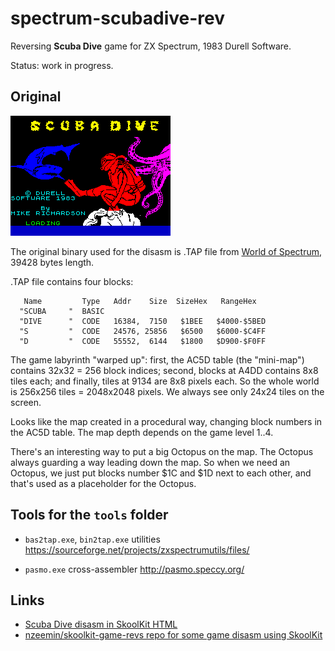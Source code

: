 # spectrum-scubadive-rev
Reversing **Scuba Dive** game for ZX Spectrum, 1983 Durell Software.

Status: work in progress.

## Original

![](images/loading.png)

The original binary used for the disasm is .TAP file from [World of Spectrum](https://worldofspectrum.org/archive/software/games/scuba-dive-durell-software-ltd), 39428 bytes length.

.TAP file contains four blocks:
```
   Name         Type   Addr    Size  SizeHex   RangeHex
  "SCUBA     "  BASIC 
  "DIVE      "  CODE   16384,  7150   $1BEE   $4000-$5BED
  "S         "  CODE   24576, 25856   $6500   $6000-$C4FF
  "D         "  CODE   55552,  6144   $1800   $D900-$F0FF
```

The game labyrinth "warped up":
first, the AC5D table (the "mini-map") contains 32x32 = 256 block indices;
second, blocks at A4DD contains 8x8 tiles each;
and finally, tiles at 9134 are 8x8 pixels each.
So the whole world is 256x256 tiles = 2048x2048 pixels.
We always see only 24x24 tiles on the screen.

Looks like the map created in a procedural way, changing block numbers in the AC5D table.
The map depth depends on the game level 1..4.

There's an interesting way to put a big Octopus on the map.
The Octopus always guarding a way leading down the map.
So when we need an Octopus, we just put blocks number $1C and $1D next to each other, and that's used as a placeholder for the Octopus.


## Tools for the `tools` folder

 - `bas2tap.exe`, `bin2tap.exe` utilities
   https://sourceforge.net/projects/zxspectrumutils/files/

 - `pasmo.exe` cross-assembler
   http://pasmo.speccy.org/

## Links

 - [Scuba Dive disasm in SkoolKit HTML](https://nzeemin.github.io/skoolkit-game-revs/scubadive-zx/scuba/)
 - [nzeemin/skoolkit-game-revs repo for some game disasm using SkoolKit](https://github.com/nzeemin/skoolkit-game-revs)
